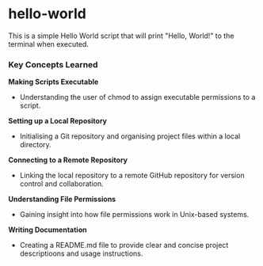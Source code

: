 hello-world
===========

This is a simple Hello World script that will print "Hello, World!" to the terminal when executed.

### Key Concepts Learned
**Making Scripts Executable**
* Understanding the user of chmod to assign executable permissions to a script.  

**Setting up a Local Repository**
* Initialising a Git repository and organising project files within a local directory.  

**Connecting to a Remote Repository**
* Linking the local repository to a remote GitHub repository for version control and collaboration.  

**Understanding File Permissions**
* Gaining insight into how file permissions work in Unix-based systems.  

**Writing Documentation**
* Creating a README.md file to provide clear and concise project descriptioons and usage instructions.
